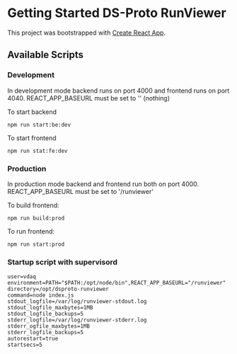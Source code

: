 # Getting Started DS-Proto RunViewer

This project was bootstrapped with [Create React App](https://github.com/facebook/create-react-app).

## Available Scripts

### Development

In development mode backend runs on port 4000 and frontend runs on port 4040.
REACT_APP_BASEURL must be set to '' (nothing)

To start backend
```
npm run start:be:dev
```

To start frontend
```
npm run stat:fe:dev
```


### Production

In production mode backend and frontend run both on port 4000.
REACT_APP_BASEURL must be set to '/runviewer'

To build frontend:
```
npm run build:prod
```

To run frontend:
```
npm run start:prod
```

### Startup script with supervisord

```
user=vdaq
environment=PATH="$PATH:/opt/node/bin",REACT_APP_BASEURL="/runviewer"
directory=/opt/dsproto-runviewer
command=node index.js
stdout_logfile=/var/log/runviewer-stdout.log
stdout_logfile_maxbytes=1MB
stdout_logfile_backups=5
stderr_logfile=/var/log/runviewer-stderr.log
stderr_ogfile_maxbytes=1MB
stderr_logfile_backups=5
autorestart=true
startsecs=5
```

